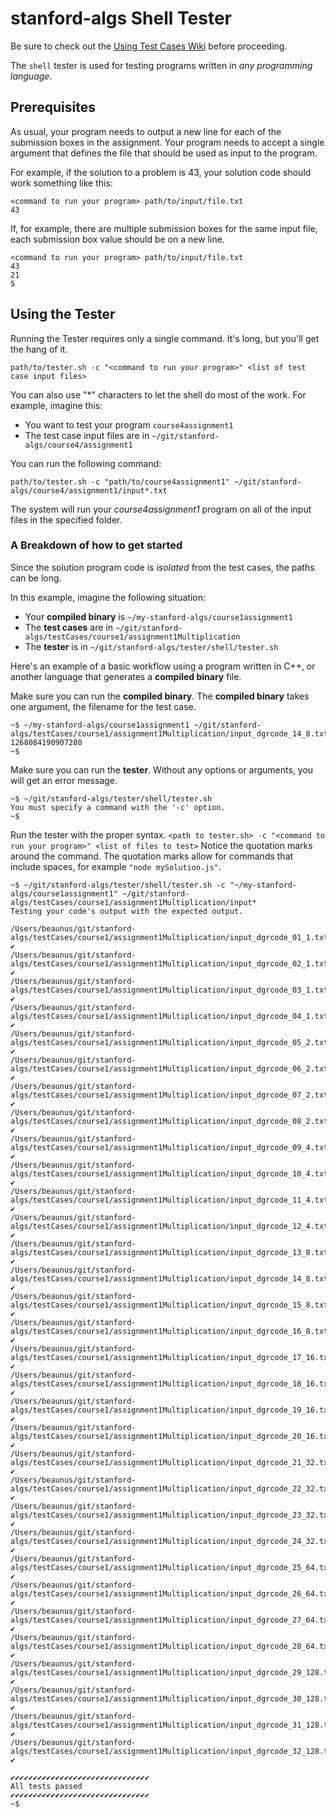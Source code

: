 # stanford-algs Shell Tester

Be sure to check out the [Using Test Cases Wiki](https://github.com/beaunus/stanford-algs/wiki/Using-Test-Cases) before proceeding.

The `shell` tester is used for testing programs written in _any programming language_.

## Prerequisites

As usual, your program needs to output a new line for each of the submission boxes in the assignment. Your program needs to accept a single argument that defines the file that should be used as input to the program.

For example, if the solution to a problem is 43, your solution code should work something like this:

```shell
<command to run your program> path/to/input/file.txt
43
```

If, for example, there are multiple submission boxes for the same input file, each submission box value should be on a new line.

```shell
<command to run your program> path/to/input/file.txt
43
21
5
```

## Using the Tester

Running the Tester requires only a single command. It's long, but you'll get the hang of it.

```
path/to/tester.sh -c "<command to run your program>" <list of test case input files>
```

You can also use "*" characters to let the shell do most of the work. For example, imagine this:

- You want to test your program `course4assignment1`
- The test case input files are in `~/git/stanford-algs/course4/assignment1`

You can run the following command:

```
path/to/tester.sh -c "path/to/course4assignment1" ~/git/stanford-algs/course4/assignment1/input*.txt
```

The system will run your _course4assignment1_ program on all of the input files in the specified folder.

### A Breakdown of how to get started

Since the solution program code is _isolated_ from the test cases, the paths can be long.

In this example, imagine the following situation:

- Your **compiled binary** is `~/my-stanford-algs/course1assignment1`
- The **test cases** are in `~/git/stanford-algs/testCases/course1/assignment1Multiplication`
- The **tester** is in `~/git/stanford-algs/tester/shell/tester.sh`

Here's an example of a basic workflow using a program written in C++, or another language that generates a __compiled binary__ file.

Make sure you can run the __compiled binary__. The __compiled binary__ takes one argument, the filename for the test case.

```shell
~$ ~/my-stanford-algs/course1assignment1 ~/git/stanford-algs/testCases/course1/assignment1Multiplication/input_dgrcode_14_8.txt
1268084190907280
~$
```

Make sure you can run the __tester__. Without any options or arguments, you will get an error message.

```shell
~$ ~/git/stanford-algs/tester/shell/tester.sh
You must specify a command with the '-c' option.
~$
```

Run the tester with the proper syntax. `<path to tester.sh> -c "<command to run your program>" <list of files to test>` Notice the quotation marks around the command. The quotation marks allow for commands that include spaces, for example `"node mySolution.js"`.

```shell
~$ ~/git/stanford-algs/tester/shell/tester.sh -c "~/my-stanford-algs/course1assignment1" ~/git/stanford-algs/testCases/course1/assignment1Multiplication/input*
Testing your code's output with the expected output.

/Users/beaunus/git/stanford-algs/testCases/course1/assignment1Multiplication/input_dgrcode_01_1.txt    ✔
/Users/beaunus/git/stanford-algs/testCases/course1/assignment1Multiplication/input_dgrcode_02_1.txt    ✔
/Users/beaunus/git/stanford-algs/testCases/course1/assignment1Multiplication/input_dgrcode_03_1.txt    ✔
/Users/beaunus/git/stanford-algs/testCases/course1/assignment1Multiplication/input_dgrcode_04_1.txt    ✔
/Users/beaunus/git/stanford-algs/testCases/course1/assignment1Multiplication/input_dgrcode_05_2.txt    ✔
/Users/beaunus/git/stanford-algs/testCases/course1/assignment1Multiplication/input_dgrcode_06_2.txt    ✔
/Users/beaunus/git/stanford-algs/testCases/course1/assignment1Multiplication/input_dgrcode_07_2.txt    ✔
/Users/beaunus/git/stanford-algs/testCases/course1/assignment1Multiplication/input_dgrcode_08_2.txt    ✔
/Users/beaunus/git/stanford-algs/testCases/course1/assignment1Multiplication/input_dgrcode_09_4.txt    ✔
/Users/beaunus/git/stanford-algs/testCases/course1/assignment1Multiplication/input_dgrcode_10_4.txt    ✔
/Users/beaunus/git/stanford-algs/testCases/course1/assignment1Multiplication/input_dgrcode_11_4.txt    ✔
/Users/beaunus/git/stanford-algs/testCases/course1/assignment1Multiplication/input_dgrcode_12_4.txt    ✔
/Users/beaunus/git/stanford-algs/testCases/course1/assignment1Multiplication/input_dgrcode_13_8.txt    ✔
/Users/beaunus/git/stanford-algs/testCases/course1/assignment1Multiplication/input_dgrcode_14_8.txt    ✔
/Users/beaunus/git/stanford-algs/testCases/course1/assignment1Multiplication/input_dgrcode_15_8.txt    ✔
/Users/beaunus/git/stanford-algs/testCases/course1/assignment1Multiplication/input_dgrcode_16_8.txt    ✔
/Users/beaunus/git/stanford-algs/testCases/course1/assignment1Multiplication/input_dgrcode_17_16.txt    ✔
/Users/beaunus/git/stanford-algs/testCases/course1/assignment1Multiplication/input_dgrcode_18_16.txt    ✔
/Users/beaunus/git/stanford-algs/testCases/course1/assignment1Multiplication/input_dgrcode_19_16.txt    ✔
/Users/beaunus/git/stanford-algs/testCases/course1/assignment1Multiplication/input_dgrcode_20_16.txt    ✔
/Users/beaunus/git/stanford-algs/testCases/course1/assignment1Multiplication/input_dgrcode_21_32.txt    ✔
/Users/beaunus/git/stanford-algs/testCases/course1/assignment1Multiplication/input_dgrcode_22_32.txt    ✔
/Users/beaunus/git/stanford-algs/testCases/course1/assignment1Multiplication/input_dgrcode_23_32.txt    ✔
/Users/beaunus/git/stanford-algs/testCases/course1/assignment1Multiplication/input_dgrcode_24_32.txt    ✔
/Users/beaunus/git/stanford-algs/testCases/course1/assignment1Multiplication/input_dgrcode_25_64.txt    ✔
/Users/beaunus/git/stanford-algs/testCases/course1/assignment1Multiplication/input_dgrcode_26_64.txt    ✔
/Users/beaunus/git/stanford-algs/testCases/course1/assignment1Multiplication/input_dgrcode_27_64.txt    ✔
/Users/beaunus/git/stanford-algs/testCases/course1/assignment1Multiplication/input_dgrcode_28_64.txt    ✔
/Users/beaunus/git/stanford-algs/testCases/course1/assignment1Multiplication/input_dgrcode_29_128.txt    ✔
/Users/beaunus/git/stanford-algs/testCases/course1/assignment1Multiplication/input_dgrcode_30_128.txt    ✔
/Users/beaunus/git/stanford-algs/testCases/course1/assignment1Multiplication/input_dgrcode_31_128.txt    ✔
/Users/beaunus/git/stanford-algs/testCases/course1/assignment1Multiplication/input_dgrcode_32_128.txt    ✔

✔✔✔✔✔✔✔✔✔✔✔✔✔✔✔✔✔✔✔✔✔✔✔✔✔✔✔✔✔✔✔
All tests passed
✔✔✔✔✔✔✔✔✔✔✔✔✔✔✔✔✔✔✔✔✔✔✔✔✔✔✔✔✔✔✔
~$
```
